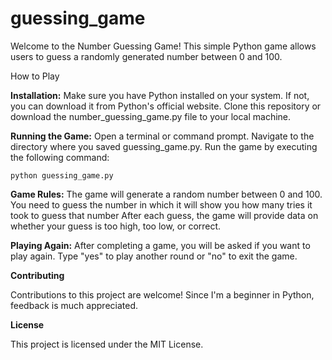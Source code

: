 # guessing_game
Welcome to the Number Guessing Game! This simple Python game allows users to guess a randomly generated number between 0 and 100.

How to Play

  **Installation:**
        Make sure you have Python installed on your system. If not, you can download it from Python's official website.
        Clone this repository or download the number_guessing_game.py file to your local machine.



  **Running the Game:**
        Open a terminal or command prompt.
        Navigate to the directory where you saved guessing_game.py.
        Run the game by executing the following command:

    python guessing_game.py



  **Game Rules:**
        The game will generate a random number between 0 and 100.
        You need to guess the number in which it will show you how many tries it took to guess that number
        After each guess, the game will provide data on whether your guess is too high, too low, or correct.

        

  **Playing Again:**
        After completing a game, you will be asked if you want to play again. Type "yes" to play another round or "no" to exit the game.

        

**Contributing**

  Contributions to this project are welcome! Since I'm a beginner in Python, feedback is much appreciated.



**License**

  This project is licensed under the MIT License.
